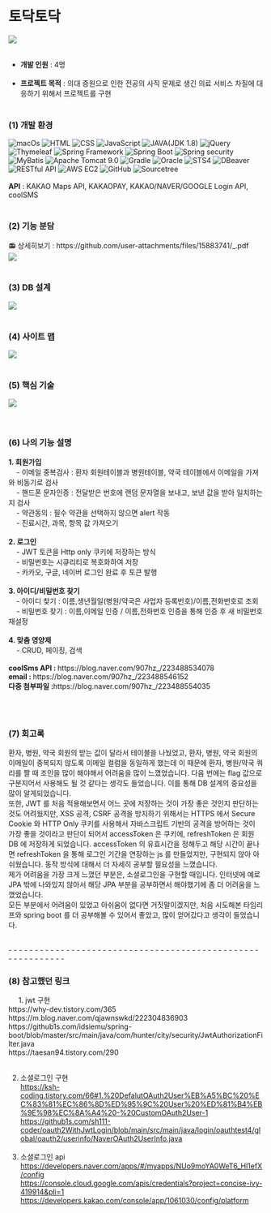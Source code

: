 <h1>토닥토닥</h1>
<img src="https://github.com/907hza/cyworld/assets/145747413/42d3a09b-48b2-4091-aef5-81a88291fbdf">
<br><br>
<ul>
<li><b>개발 인원</b> : 4명 </li></br>
<li><b>프로젝트 목적</b> : 의대 증원으로 인한 전공의 사직 문제로 생긴 의료 서비스 차질에 대응하기 위해서 프로젝트를 구현</li></br>
</ul>
<h3>(1) 개발 환경</h3>
<div>
<img alt="macOs" src="https://img.shields.io/badge/mac%20os-000000?style=for-the-badge&logo=apple&logoColor=white">
<img alt="HTML" src="https://img.shields.io/badge/HTML-239120?style=for-the-badge&logo=html5&logoColor=white">
<img alt="CSS" src="https://img.shields.io/badge/CSS-239120?&style=for-the-badge&logo=css3&logoColor=white">
<img alt="JavaScript" src="https://img.shields.io/badge/JavaScript-F7DF1E?style=for-the-badge&logo=JavaScript&logoColor=white">
<img alt="JAVA(JDK 1.8)" src="https://img.shields.io/badge/Java-ED8B00?style=for-the-badge&logo=openjdk&logoColor=white">
<img alt="jQuery" src="https://img.shields.io/badge/jQuery-0769AD?style=for-the-badge&logo=jquery&logoColor=white">
<img alt="Thymeleaf" src="https://img.shields.io/badge/Thymeleaf-black?style=for-the-badge&logo=Thymeleaf&logoColor=white">
<img alt="Spring Framework" src="https://img.shields.io/badge/Spring-6DB33F?style=for-the-badge&logo=spring&logoColor=white">
<img alt="Spring Boot" src="https://img.shields.io/badge/Spring Boot-6DB33F?style=for-the-badge&logo=Spring Boot&logoColor=white">
<img alt="Spring security" src="https://img.shields.io/badge/Spring security-6DB33F?style=for-the-badge&logo=Spring security&logoColor=white">
<img alt="MyBatis" src ="https://img.shields.io/badge/MyBatis-blue.svg?&style=for-the-badge&logo=MyBatis&logoColor=white"/>
<img alt="Apache Tomcat 9.0" src ="https://img.shields.io/badge/Apache Tomcat-yellow.svg?&style=for-the-badge&logo=Apache Tomcat&logoColor=black"/>
<img alt="Gradle" src ="https://img.shields.io/badge/Gradle-powderblue.svg?&style=for-the-badge&logo=Gradle&logoColor=white"/>
<img alt="Oracle" src ="https://img.shields.io/badge/Oracle-white.svg?&style=for-the-badge&logo=Oracle&logoColor=black"/>
<img alt="STS4" src ="https://img.shields.io/badge/STS4-green.svg?&style=for-the-badge&logo=STS4&logoColor=white"/>
<img alt="DBeaver" src ="https://img.shields.io/badge/DBeaver-red.svg?&style=for-the-badge&logo=DBeaver&logoColor=white"/>
<img alt="RESTful API" src ="https://img.shields.io/badge/RESTful API-powderblue.svg?&style=for-the-badge&logo=RESTful API&logoColor=white"/>
<img alt="AWS EC2" src ="https://img.shields.io/badge/AWS EC2-black.svg?&style=for-the-badge&logo=AWS EC2&logoColor=white"/>
<img alt="GitHub" src ="https://img.shields.io/badge/GitHub-purple.svg?&style=for-the-badge&logo=GitHub&logoColor=white"/>
<img alt="Sourcetree" src ="https://img.shields.io/badge/Sourcetree-navy.svg?&style=for-the-badge&logo=Sourcetree&logoColor=white"/>
</div>
<br><b>API</b> : KAKAO Maps API, KAKAOPAY, KAKAO/NAVER/GOOGLE Login API, coolSMS
<br><br>
<h3>(2) 기능 분담</h3>
<span>📻 상세히보기 : https://github.com/user-attachments/files/15883741/_.pdf</span>
<br>
<img src="https://github.com/907hza/todocTodoc/assets/145747413/e8ceff4e-d4a7-4dab-a055-7ca133cb41e5" >
<br><br>
<h3>(3) DB 설계</h3>
<img src="https://github.com/907hza/todocTodoc/assets/145747413/da9c3dee-a7cf-4bde-8850-bb70af409ce1" />
<br><br>
<h3>(4) 사이트 맵</h3>
<img src="https://github.com/907hza/cyworld/assets/145747413/2aaf0f4d-892e-4b0a-a7fe-63df8f00bf80" >
<br><br>
<h3>(5) 핵심 기술</h3>
<img src="https://github.com/907hza/todocTodoc/assets/145747413/472e8ad8-91a7-4f2c-a410-26746509b1d8" >
<br><br><br>
<h3>(6) 나의 기능 설명</h3>
<p>
  <b>1. 회원가입</b><br>
  &nbsp;&nbsp;&nbsp;&nbsp;- 이메일 중복검사 : 환자 회원테이블과 병원테이블, 약국 테이블에서 이메일을 가져와 비동기로 검사<br>
  &nbsp;&nbsp;&nbsp;&nbsp;- 핸드폰 문자인증 : 전달받은 번호에 랜덤 문자열을 보내고, 보낸 값을 받아 일치하는지 검사<br>
  &nbsp;&nbsp;&nbsp;&nbsp;- 약관동의 : 필수 약관을 선택하지 않으면 alert 작동<br>
  &nbsp;&nbsp;&nbsp;&nbsp;- 진료시간, 과목, 항목 값 가져오기<br>
  <br><b>2. 로그인</b><br>
  &nbsp;&nbsp;&nbsp;&nbsp;- JWT 토큰을 Http only 쿠키에 저장하는 방식<br>
  &nbsp;&nbsp;&nbsp;&nbsp;- 비밀번호는 시큐리티로 복호화하여 저장<br>
  &nbsp;&nbsp;&nbsp;&nbsp;- 카카오, 구글, 네이버 로그인 완료 후 토큰 발행<br>
  <br><b>3. 아이디/비밀번호 찾기</b><br>
  &nbsp;&nbsp;&nbsp;&nbsp;- 아이디 찾기 : 이름,생년월일(병원/약국은 사업자 등록번호)/이름,전화번호로 조회<br>
  &nbsp;&nbsp;&nbsp;&nbsp;- 비밀번호 찾기 : 이름,이메일 인증 / 이름,전화번호 인증을 통해 인증 후 새 비밀번호 재설정<br>
  <br><b>4. 맞춤 영양제</b><br>
  &nbsp;&nbsp;&nbsp;&nbsp;- CRUD, 페이징, 검색<br><br>
  <b>coolSms API : </b>https://blog.naver.com/907hz_/223488534078<br>
  <b>email : </b>https://blog.naver.com/907hz_/223488546152<br>
  <b>다중 첨부파일 :</b>https://blog.naver.com/907hz_/223488554035
</p>
<br><br>
<h3>(7) 회고록</h3>
<p>
  환자, 병원, 약국 회원의 받는 값이 달라서 테이블을 나눴었고, 환자, 병원, 약국 회원의 이메일이 중복되지 않도록 이메일 컬럼을 동일하게 했는데 이 때문에 환자, 병원/약국 쿼리를 짤 때 조인을 많이 해야해서 어려움을 많이 느꼈었습니다. 다음 번에는 flag 값으로 구분지어서 사용해도 될 것 같다는 생각도 들었습니다. 이를 통해 DB 설계의 중요성을 많이 알게되었습니다.<br>
또한, JWT 를 처음 적용해보면서 어느 곳에 저장하는 것이 가장 좋은 것인지 판단하는 것도 어려웠지만, XSS 공격, CSRF 공격을 방지하기 위해서는 HTTPS 에서 Secure Cookie 와 HTTP Only 쿠키를 사용해서 자바스크립트 기반의 공격을 방어하는 것이 가장 좋을 것이라고 판단이 되어서 accessToken 은 쿠키에, refreshToken 은 회원 DB 에 저장하게 되었습니다. accessToken 의 유효시간을 정해두고 해당 시간이 끝나면 refreshToken 을 통해 로그인 기간을 연장하는 js 를 만들었지만, 구현되지 않아 아쉬웠습니다. 동작 방식에 대해서 더 자세히 공부할 필요성을 느꼈습니다.<br>
제가 어려움을 가장 크게 느꼈던 부분은, 소셜로그인을 구현할 때입니다. 인터넷에 예로 JPA 밖에 나와있지 않아서 해당 JPA 부분을 공부하면서 해야했기에 좀 더 어려움을 느꼈었습니다.<br> 모든 부분에서 어려움이 있었고 아쉬움이 없다면 거짓말이겠지만, 처음 시도해본 타임리프와 spring boot 를 더 공부해볼 수 있어서 좋았고, 많이 얻어갔다고 생각이 들었습니다.
</p>

<br>
- - - - - - - - - - - - - - - - - - - - - - - - - - - - - - - - - - - - - - - - - - - - - - - - - - - - - - - - - - - 
<br>
<h3>(8) 참고했던 링크</h3>
&nbsp;&nbsp;&nbsp;&nbsp;&nbsp;1. jwt 구현<br>
https://why-dev.tistory.com/365<br>
https://m.blog.naver.com/qjawnswkd/222304836903<br>
https://github1s.com/idsiemu/spring-boot/blob/master/src/main/java/com/hunter/city/security/JwtAuthorizationFilter.java<br>
https://taesan94.tistory.com/290<br><br>

2. 소셜로그인 구현<br>
https://ksh-coding.tistory.com/66#1.%20DefalutOAuth2User%EB%A5%BC%20%EC%83%81%EC%86%8D%ED%95%9C%20User%20%ED%81%B4%EB%9E%98%EC%8A%A4%20-%20CustomOAuth2User-1<br>
https://github1s.com/sh111-coder/oauth2WithJwtLogin/blob/main/src/main/java/login/oauthtest4/global/oauth2/userinfo/NaverOAuth2UserInfo.java
<br><br>
3. 소셜로그인 api<br>
https://developers.naver.com/apps/#/myapps/NUo9moYA0WeT6_Hl1efX/config<br>
https://console.cloud.google.com/apis/credentials?project=concise-ivy-419914&pli=1<br>
https://developers.kakao.com/console/app/1061030/config/platform
